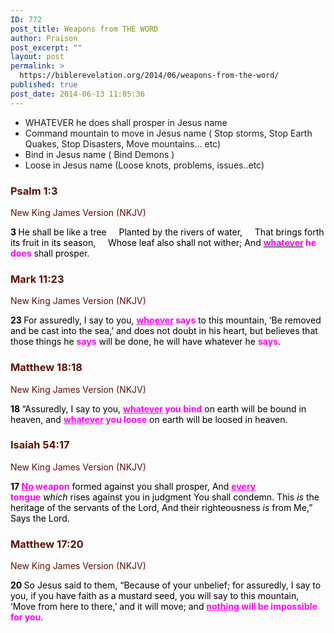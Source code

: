 ```yaml
---
ID: 772
post_title: Weapons from THE WORD
author: Praison
post_excerpt: ""
layout: post
permalink: >
  https://biblerevelation.org/2014/06/weapons-from-the-word/
published: true
post_date: 2014-06-13 11:05:36
---
```

<ul>
	<li>WHATEVER he does shall prosper in Jesus name</li>
	<li>Command mountain to move in Jesus name ( Stop storms, Stop Earth Quakes, Stop Disasters, Move mountains... etc)</li>
	<li>Bind in Jesus name ( Bind Demons )</li>
	<li>Loose in Jesus name (Loose knots, problems, issues..etc)</li>
</ul>
<div class="heading passage-class-0" style="color: #5c1101;">
<h3>Psalm 1:3</h3>
<p class="txt-sm">New King James Version (NKJV)</p>

</div>
<div class="passage version-NKJV result-text-style-normal text-html " style="color: #000000;">
<div class="poetry">
<p class="line"><span id="en-NKJV-13943" class="text Ps-1-3"><span class="versenum" style="font-weight: bold;">3 </span>He shall be like a tree</span>
<span class="indent-1"><span class="indent-1-breaks">    </span><span class="text Ps-1-3">Planted by the rivers of water,</span></span>
<span class="indent-1"><span class="indent-1-breaks">    </span><span class="text Ps-1-3">That brings forth its fruit in its season,</span></span>
<span class="indent-1"><span class="indent-1-breaks">    </span><span class="text Ps-1-3">Whose leaf also shall not wither;</span></span>
<span class="text Ps-1-3">And <span style="text-decoration: underline;"><span style="color: #ff00ff;"><strong>whatever</strong></span></span><span style="color: #ff00ff;"><strong> he does</strong></span> shall prosper.</span></p>

<div class="heading passage-class-0" style="color: #5c1101;">
<h3>Mark 11:23</h3>
<p class="txt-sm">New King James Version (NKJV)</p>

</div>
<div class="passage version-NKJV result-text-style-normal text-html ">

<span id="en-NKJV-24664" class="text Mark-11-23"><span class="versenum" style="font-weight: bold;">23 </span><span class="woj">For assuredly, I say to you, <strong><span style="color: #ff00ff;"><span style="text-decoration: underline;">whoever</span> says</span></strong> to this mountain, ‘Be removed and be cast into the sea,’ and does not doubt in his heart, but believes that those things he <span style="color: #ff00ff;"><strong>says</strong></span> will be done, he will have whatever he <span style="color: #ff00ff;"><strong>says</strong></span>.</span></span>
<div class="heading passage-class-0" style="color: #5c1101;">
<h3>Matthew 18:18</h3>
<p class="txt-sm">New King James Version (NKJV)</p>

</div>
<div class="passage version-NKJV result-text-style-normal text-html ">

<span id="en-NKJV-23746" class="text Matt-18-18"><span class="versenum" style="font-weight: bold;">18 </span><span class="woj">“Assuredly, I say to you, <span style="color: #ff00ff;"><strong><span style="text-decoration: underline;">whatever</span> you bind</strong></span> on earth will be bound in heaven, and <span style="color: #ff00ff;"><strong><span style="text-decoration: underline;">whatever</span> you loose</strong></span> on earth will be loosed in heaven.</span></span>
<div class="heading passage-class-0" style="color: #5c1101;">
<h3>Isaiah 54:17</h3>
<p class="txt-sm">New King James Version (NKJV)</p>

</div>
<div class="passage version-NKJV result-text-style-normal text-html ">
<div class="poetry">
<p class="line"><span id="en-NKJV-18741" class="text Isa-54-17"><span class="versenum" style="font-weight: bold;">17 </span><span style="color: #ff00ff;"><strong><span style="text-decoration: underline;">No</span> weapon</strong></span> formed against you shall prosper,</span>
<span class="text Isa-54-17">And <span style="color: #ff00ff;"><strong><span style="text-decoration: underline;">every</span> tongue</strong></span> <i>which</i> rises against you in judgment</span>
<span class="text Isa-54-17">You shall condemn.</span>
<span class="text Isa-54-17">This <i>is</i> the heritage of the servants of the <span class="small-caps">Lord</span>,</span>
<span class="text Isa-54-17">And their righteousness <i>is</i> from Me,”</span>
<span class="text Isa-54-17">Says the <span class="small-caps">Lord</span>.</span></p>

</div>
</div>
<div class="heading passage-class-0" style="color: #5c1101;">
<h3>Matthew 17:20</h3>
<p class="txt-sm">New King James Version (NKJV)</p>

</div>
<div class="passage version-NKJV result-text-style-normal text-html ">

<span id="en-NKJV-23721" class="text Matt-17-20"><span class="versenum" style="font-weight: bold;">20 </span>So Jesus said to them, <span class="woj">“Because of your unbelief;</span><span class="woj"> for assuredly, I say to you, if you have faith as a mustard seed, you will say to this mountain, ‘Move from here to there,’ and it will move; and <span style="color: #ff00ff;"><strong><span style="text-decoration: underline;">nothing</span> will be impossible for you</strong></span>.</span></span>

&nbsp;

</div>
</div>
</div>
</div>
</div>